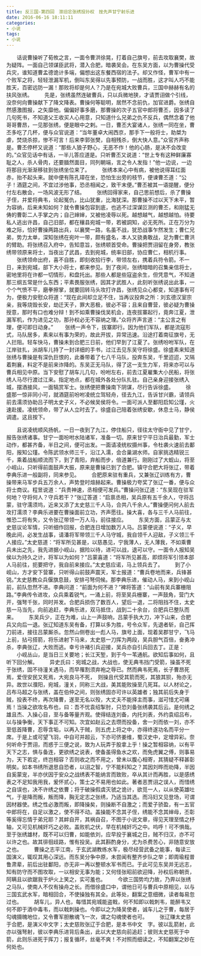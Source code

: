 ```yaml
---
title: 反三国-第四回　泄旧忿张绣投孙权　挫先声甘宁射乐进
date: 2016-06-16 18:11:11
categories:
- 小说
tags:
- 小说
---
```


　　话说曹操听了荀攸之言，一面令曹洪徐晃，打着自己旗号，前去攻取襄樊，故为疑阵。一面自己领谋臣武将，潜入合肥，暗袭吴会。在东吴方面，以为曹操代受兵灾，谁知道曹孟德诡计多端，偏想出这东餐西宿的法子。却又作怪，曹军中有一个败军之将，轻轻泄漏军机，倒叫东吴得以先事预防，一战而胜，这才叫人巧不能胜天，百密远防一漏！那败将却是何人？乃是在宛城大败曹兵，三国中赫赫有名的扶风张绣。<!-- more -->
　　先是，张绣虽然连破曹兵，只以兵微地狭，才请贾诩做个引线，没奈何向曹操献下了降文降表。曹操何等聪明，居然不念前仇，加官进爵。张绣自然感激图报，之矢靡他。偏偏好事多磨，那曹操的次子五官中郎将曹丕，因多读了几句死书，不知道父王收买人心用意，只知道什么兄弟之仇不反兵，偶然念着了他哥哥曹昂，一见那张绣，便是眼中之剌。一日，曹丕大宴诸人，张绣一同在坐，曹丕多吃了几杯，便与众官说道：“当年董卓大闹西京，那手下一般将士，助桀为虐，焚烧杀掠，惨不可言！后来李郭张樊，自相残杀，倒大快人意。”众官齐声称是。曹丕停杯又说道：“那些人狼子野心，无恶不作！他的心肠，是决不会改变的。”众官见话中有话，一半儿答应道是。只听曹丕又说道：“世上专有这种鲜廉寡耻之人，杀人骨肉，还要腼然面目，同列朝端，言之令人发指！”他一边说，一边将那目光渐渐移驻到张绣坐位来了。
　　张绣本来心中有病，被他说得耳红面赤，抬不起头来。就中便有陈孔璋在坐，恐怕生出旁的枝节，便谏曹丕道：“公子！酒筵之间，不宜过涉他事，恐丞相闻之，致干末便。”曹丕被其一语提醒，便分付左右散会，一场风波无形了结。
　　张绣回得家来，自己思前想后，杀了曹操子侄，并爱将典韦，论起冤仇，比山犹重，比海犹深。那曹操不过以天下未平，暂为容纳，后来未知如何？就令曹操包容到底，也逃不过深谋叵测的曹丕，和刚猛无俦的曹彰二人手掌之内；自己婶婶，又被他凌辱以死。越想越气，越想越怕。待要私人逃出许昌，自己旧部，都在穰县宛城一带，若被詷知，必无死所。正在万分为难之际，恰好曹操两路出兵，以襄樊一路，名虽不战，犹恐战事乍然发生；曹仁兄弟，势力太单，深知张绣在宛叶一带，颇有盛名，本人又骁勇敢战，足为曹仁曹洪的臂助。将张绣召入府中，告知意旨，张绣顿首受命。曹操把贾诩留在身旁，教张绣带领原来将士，当夜出了武昌，去到宛城，统率旧部，协应曹仁，相机行事。
　　张绣领命出府，喜不自胜，即刻收拾行李，带领左右，携着兵符令箭。不一日，来到宛城，部下大小将士，都来参见。到了夜间，张绣暗暗的召集亲信将士，密地里将在许都一切情形，和盘托出。那些人都是些寇盗余生，但凭意气，不知道那三纲五常是什么东西；平素畏服张绣，因其才武胜人，此刻听张绣说出此事，一个个气愤不平，磨拳擦掌，就要回转马头攻打许昌，张绣见众心都变，知道事有可为，便极力安慰众将道：“现在此间却立足不住，当再议投奔之所：刘玄德汉室宗亲，我等烧毁长安，劫迁天子，罪大恶极，彼必不容；且来自曹营，彼必疑为曹操授意，那时有口也难分辩！到不如乘曹操伐吴机会，连夜拔寨起行，竟奔江夏，泄漏军机，作为进见之功，那孙权必无不容纳之理。”众将齐声言道：“主公言之有理，便可即日动身。”
　　张绣一声令下，拔寨即行。因为他们军队，都是流寇形式，马队居多，素来以有事为荣的，故此开拔，异常迅速。沿途打着南征旗号，无人拦阻。轻车快马，曹操未到合肥三日前，他们早到了江夏了。张绣吩咐军队，在江岸驻扎，派胡车儿持了一封详细的手书，过江去见东吴守将徐盛。徐盛素来知道张绣与曹操是有深仇巨恨的，此番带着了七八千马队，投奔东吴，千里迢迢，又隔着荆襄，料定不是前来诈降的。东吴正无马队，得了这一支生力军，将来亦可以与曹兵相见中原。当下安慰了胡车儿几句，吩咐左右，前去江夏雇集大小民船，将张绣人马尽行渡过江来。指定地点，都在城外各处分队扎驻。自己亲身迎接张绣入城，摆酒接风，一面犒赏军士。张绣便把曹操南下阴谋，尽行告诉徐盛。
　　徐盛那一惊非同小可，就酒筵前吩咐凌统立驾轻舟，径去九江，告诉甘兴霸，请领兵前去濡须协助吕子明太史子义，不必候吴侯将令。一面可派人至鄱阳启知公瑾，火速赴援。凌统领命，带了从人立时去了。徐盛自己陪着张绣安歇，休息士马，静侯调遣。这且按下。

　　且说凌统顺风扬帆，一日一夜到了九江，停住船只，径往太守衙中见了甘宁，报告张绣诸事。甘宁一面吩咐水陆诸军，准备一切。原来甘宁平日治兵最勤，军士动作，都甚齐备，半日之间，便可出发。一面请凌统权摄州事，令杜袭火速前去鄱阳，报知公瑾。令陈武领水师三千，沿江入濡，会合巢湖水师。自家挑选精锐三千，乘着战船顺流而下，到了青阳，弃船而步，倍道兼行。刚刚过了大蚬山，将至小岘山，只听得前面鼓声大振，原来是曹操已到了合肥。镇守合肥大将张辽，带着李典乐进一般副将，同来参见。
　　合肥原来驻有重兵，又兼张辽训练有方，曹操带来马军步兵五万余人，声势登时煊赫起来。曹操极力夸奖了张辽一番，便与众将士商议。程昱说道：“兵贵神速，丞相便可发兵。”曹操问张辽道：“东吴现在驻军何地？守将何人？守兵若干？”张辽答道：“启禀丞相，吴兵原有五千余人，守将吕蒙，驻守濡须坞，近来又添了太史慈三千人马，合共八千余人。”曹操便问何人前去攻打濡须？李典乐进要在曹操面前立功，齐声愿往。操大喜，各与三千人马前往，惟恐二将有失，又令张辽带领一万人马，前往接应。
　　东吴方面，吕蒙正与太史慈议论军情，只听细作回报，合肥连日增加数万人马。吕蒙便说道：“子义，早晚此间，必发生战事，请潘将军带领三千人马守城，我自领千人迎敌，子义领三千人接应。”太史慈道：“将军所见甚是，以慈愚见，宁我薄人，无人薄我，不如乘曹兵未出之先，我先进据小岘山，据险以待，进可以战，退可以守。一面令人报知吴侯以为持久之计，将军以为如何？”吕蒙喜道：“将军所见甚高，即烦将军引领本部人马前往，扼要把守，我自前来接应。”太史慈应诺，马上领兵去了。
　　到了小岘山，方才安下营寨，只听得山前鼓声震天，军士报道：“曹兵卷地而来，兵锋甚锐。”太史慈教众兵偃旗息鼓，安排弓弩伺候。那李典乐进，催动人马，来到小岘山前，前队忽然不进。李典问道：“前面为何不进？”裨将答道：“山前有吴兵寨栅阻路。”李典传令进攻，众兵乘着锐气，一涌上前，将至吴兵栅寨，一声鼓角，营门大开，强弩千张，同时并发。合肥兵损伤了数百人，望后一退，二将阻挡不住，太史慈一马当先，向前追赶，李典乐进，双马抵住，战到二十余台，合肥兵已整队而来。
　　东吴兵少，正在为难，山上一声鼓响，吕蒙手执大刀，冲下山来，合肥兵又向后一退。张辽知道东吴有备，打算以多为胜，号令众军，先退者斩，自己挥刀前进，接往吕蒙厮杀。忽然山侧卷出一彪人马，旗号上面，现着吴郡甘宁，飞马上前，拈弓搭箭，将乐进射下马来，太史慈一刀挥为两段，吴兵胆气百倍，奋勇冲杀，李典张辽，大败而逃。幸亏许褚引兵迎接，吴兵亦自引兵回去丁。正是：
　　小岘丛山，是当日三关要地；长江天堑，到于今一苇通航。欲知后事如何，且听下回分解。
　　异史氏曰：宛城之战，大战也，使无典韦挡门受箭，操虽不死于张绣，固不待潼关遇马，而早罹割须弃袍之辱已。然而典韦死焉，长子曹昂死焉，爱侄安民又死焉，大宛良马不死，　则操且代受其箭而死，其狼其狈，殆亦无异。故世以濮阳，宛城，潼关，同称三大战，美其能败操至几死耳。以人材论之，吕布马超之与张绣，盖在伯仲之间，则张绣固亦可许以英雄者；独其前后失身于贼，投表不终，再次降曹，遂至无名以殁，大丈夫不能择主而事，滋可惜尤可痛焉！当操之欲攻名布也，曰：吾不忧袁绍掣肘，只恐刘备张绣袭其后云。是何绣之雄且杰、入操心目，至与备等量齐观。使得结连刘备，内托刘表，外约袁绍吕布，以与操争衡，天下事正不可知。次宜如赵云之去瓒而投备，舍一刘而依一刘，亦不至低首降曹，忍辱含垢，以再入于贼，则五虎上将之中，亦得终遂功名而平分一席。于是上或可望飞羽，中自可并超云，下亦可侪姜维，蜀汉史中，定增异彩。奈何听命于贾诩，而惑于三便之说，致为人玩弄于股拿上乎！操之暂相容纳，以有平天下之志，惧与备连，更欲绣之说表，使备虽得鱼水之欢，而免虎翼之傅，则事易为，天下若定，终岂相容？否则收之而不用之，曾未以腹心相寄，其猜疑不释甚彰明矣。如本书绣所退思自恐者，以诩之智，宁不能料知之？其因刘晔而劝降，半因自奚蒙宠，半亦伏因于安众之战绣表不能纳言而致败，卒从其计而再胜，以是感绣表之不足知我用我，爰怀贰心，策士之不易用也如此。著者恶贾诩之误人，而惜绣之自误也，决不许绣之依曹；将于破操假虞灭虢之诡计，欲觅一人，以从使英雄吐气，于是降而叛，叛而降，胸无定志之张绣，乃适当其选。而冯妇又见登场，可谓因材器使。绣之性必激而叛，即降操矣，则操断不自激之；而爱子骄盈，有一五官中郎将在，自足以激之，使不得不动。盖操能不念其子侄，绣能不念其婶母，丕彰等奚得忘情于弟兄耶？其衅自开，其祸自召，不图于小说文章，得见天理至情之杼轴，又可见机械奸巧之必败。盖败机之伏，早在机械奸巧之中。呜呼！可不惧哉。至于张绣雄材，既不可以归曹，如能依刘，应早投于襄城之日，贼不归汉，亦不可以许之也。故其徘徊歧路，惟有投吴。此其斟酌身分，尤为杀费苦心，非随意安放之也。
　　曹操之志平江南，于玄武湖教练水军，极尽经营武备之能事，每读三国演义，辄叹其用心深远。而东吴分争中原，未尝闻有整齐步队之举；即周瑜程普鲁肃辈，前后出驻鄱阳，亦无非一再以整顿水军书而已。于此可见东吴并无远志，知有防守而不图攻取，一以相安无事为能；又何怪张昭前欲迎降，孙权后称朝贡，阿瞒且以欲踞我于炉火上笑之，实可羞也。
　　今欲三国势均力故，乃畀以张绣之马队，使南人不仅有操舟之长。而借徐盛口中，谓他日可与曹兵中原相见，以与三国玄武水军，暗相回合，不使操独有其全。此等处，翻案之意细微，读者每易忽过也。
　　胡车儿，异人也，每惜其宛城能盗戟，何不知即以戟刺韦，能醉韦又何不即于酒中毒韦，而以戟刺操也。今即以之为降吴使者，诚车儿之于曹，每居于勾魂摄魄地位，又令曹军胆散魂飞一次，谓之勾魂使者也可。
　　张辽赚太史慈于合肥，是演义中文字；太史慈败张辽于合肥，是本书中文　字。彼以乱箭射，此亦以强弩射，彼以李典乐进背后条出，此以大史慈向前追赶；彼则太史慈死于中箭，此则乐进死于挥刀；报复循环，丝毫不爽！不对照而细读之，不知翻案之妙在何处也。